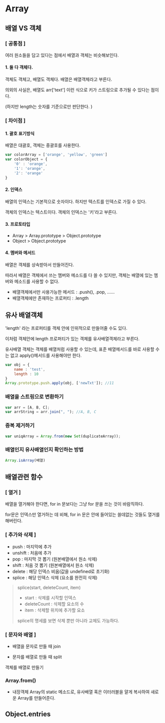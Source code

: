 # Array



## 배열 VS 객체

### [ 공통점 ]

여러 원소들을 담고 있다는 점에서 배열과 객체는 비슷해보인다. 

#### 1. 둘 다 객체다. 

객체도 객체고, 배열도 객체다. 배열은 배열객체라고 부른다. 

의외의 사실은, 배열도 arr['text'] 이런 식으로 키가 스트링으로 추가될 수 있다는 점이다. 

(하지만 length는 숫자를 기준으로만 판단한다. )





### [ 차이점 ] 

#### 1. 괄호 표기방식

배열은 대괄호, 객체는 중괄호를 사용한다. 

```javascript
var colorArray = ['orange', 'yellow', 'green']
var colorObject = {
    '0' : 'orange',
    '1': 'orange',
    '2': 'orange'
}
```



#### 2. 인덱스 

배열의 인덱스는 기본적으로 숫자이다. 하지만 텍스트를 인덱스로 가질 수 있다. 

객체의 인덱스는 텍스트이다. 객체의 인덱스는 '키'라고 부른다. 



#### 3. 프로토타입

- Array  >  Array.prototype  >  Object.prototype
- Object > Object.prototype 



#### 4. 멤버와 메서드

배열은 객체를 상속받아서 만들어진다. 

따라서 배열은 객체에서 쓰는 멤버와 메소드를 다 쓸 수 있지만, 객체는 배열에 있는 멤버와 메소드를 사용할 수 없다. 

- 배열객체에서만 사용가능한 메서드 : .push(), .pop, ......
- 배열객체에만 존재하는 프로퍼티 : .length





## 유사 배열객체

'length' 라는 프로퍼티를 객체 안에 인위적으로 만들어줄 수도 있다. 

이처럼 객체안에 length 프로퍼티가 있는 객체를 유사배열객체라고 부른다.

유사배열 객체는 객체를 배열처럼 사용할 수 있는데, 표준 배열메서드를 바로 사용할 수는 없고 apply()메서드를 사용해야만 한다. 

```javascript
var obj = {
    name : 'test',
    length : 10
}
Array.prototype.push.apply(obj, ['newTxt']); //11
```



### 배열을 스트링으로 변환하기

```javascript
var arr = [A, B, C];
var arrString = arr.join(", "); //A, B, C
```



### 중복 제거하기

```javascript
var uniqArray = Array.from(new Set(duplicateArray));
```



### 배열인지 유사배열인지 확인하는 방법

```javascript
Array.isArray(배열)
```





##  배열관련 함수

### [ 열거 ]

배열을 열거해야 한다면, for in 문보다는 그냥 for 문을 쓰는 것이 바람직하다. 

for문은 인덱스만 열거하는 데 비해, for in 문은 안에 들어있는 쓸데없는 것들도 열거를 해버린다. 

 

### [ 추가와 삭제 ]

- push : 마지막에 추가
- unshift : 처음에 추가
- pop : 마지막 것 뽑기 (원본배열에서 원소 삭제)
- shift : 처음 것 뽑기  (원본배열에서 원소 삭제)
- delete : 해당 인덱스 비움(값을 undefined로 초기화)
- splice : 해당 인덱스 삭제 (요소를 완전히 삭제)

> splice(start, deleteCount, item)
>
> - start : 삭제를 시작할 인덱스
> - deleteCount : 삭제할 요소의 수
> - item : 삭제할 위치에 추가할 요소
>
> splice의 명세를 보면 삭제 뿐만 아니라 교체도 가능하다. 



### [ 문자와 배열 ]

- 배열을 문자로 만들 때 join 

- 문자를 배열로 만들 때 split



객체를 배열로 만들기


### Array.from()
- 내장객체 Array의 static 메소드로, 유사배열 혹은 이터러블을 얄게 복사하여 새로운 Array를 만들어준다.


## Object.entries
